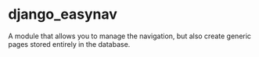 django_easynav
==============

A module that allows you to manage the navigation, but also create generic pages stored entirely in the database.